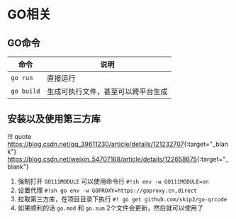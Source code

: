 # GO相关


## GO命令

| 命令       | 说明                               |
| ---------- | ---------------------------------- |
| `go run`   | 直接运行                           |
| `go build` | 生成可执行文件，甚至可以跨平台生成 |


## 安装以及使用第三方库

!!! quote
    <https://blog.csdn.net/qq_39611230/article/details/121232707>{:target="_blank"}
    <https://blog.csdn.net/weixin_54707168/article/details/122658675>{:target="_blank"}

1.  强制打开 `GO111MODULE` 可以使用命令行 `#!sh env -w GO111MODULE=on`
2.  设置代理 `#!sh go env -w GOPROXY=https://goproxy.cn,direct`
3.  拉取第三方库，在项目目录下执行 `#! go get github.com/skip2/go-qrcode`
4.  如果顺利的话 `go.mod` 和 `go.sum` 2个文件会更新，然后就可以使用了

